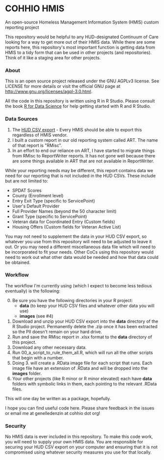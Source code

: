 # COHHIO HMIS

An open-source Homeless Management Information System (HMIS) custom reporting project

This repository would be helpful to any HUD-designated Continuum of Care looking for a way to get more out of their HMIS data. While there are some reports here, this repository's most important function is getting data from HMIS to a tidy form that can be used in other projects (and repositories). Think of it like a staging area for other projects.

### About

This is an open source project released under the GNU AGPLv3 license. See LICENSE for more details or visit the official GNU page at http://www.gnu.org/licenses/agpl-3.0.html.

All the code in this repository is written using R in R Studio. Please consult the book [R for Data Science](https://r4ds.had.co.nz/) for help getting started with R and R Studio.

### Data Sources

1. The [HUD CSV export](https://hudhdx.info/Resources/Vendors/HMIS%20CSV%20Specifications%20FY2020%20v1.6.pdf) - Every HMIS should be able to export this regardless of HMIS vendor.
2. I built a custom report in our old reporting system called ART. The name of that report is "RMisc". 
3. In an effort to end our reliance on ART, I have started to migrate things from RMisc to ReportWriter reports. It has not gone well because there are some things available in ART that are not available in ReportWriter.  

While your reporting needs may be different, this report contains data we need for our reporting that is not included in the HUD CSVs. These include but are not limited to:

   * SPDAT Scores
   * County (Enrollment level)
   * Entry Exit Type (specific to ServicePoint)
   * User's Default Provider 
   * Full Provider Names (beyond the 50 character limit)
   * Grant Type (specific to ServicePoint)
   * Veteran data for Coordinated Entry (Custom fields)
   * Housing Offers (Custom fields for Veteran Active List)

You may not need to supplement the data in your HUD CSV export, so whatever you use from this repository will need to be adjusted to leave it out. Or you may need a different miscellaneous data file which will need to be incorporated to fit your needs. Other CoCs using this repository would need to work out what other data would be needed and how that data could be obtained.

### Workflow

The workflow I'm currently using (which I expect to become less tedious eventually) is the following:

0. Be sure you have the following directories in your R project:
   * **data** (to keep your HUD CSV files and whatever other data you will use)
   * **images** (see #4)
1. Download and unzip your HUD CSV export into the **data** directory of the R Studio project. Permanently delete the .zip once it has been extracted so the PII doesn't remain on your hard drive.
2. Run and save the RMisc report in .xlsx format to the **data** directory of this project.
3. Download any other necessary data.
3. Run 00_a_script_to_rule_them_all.R, which will run all the other scripts that begin with a number. 
4. Doing 3. will create a .RData image file for each script that runs. Each image file have an extension of .RData and will be dropped into the **images** folder.
5. Your other projects (like R minor or R minor elevated) each have **data** folders with symbolic links in them, each pointing to the relevant .RData files.

This will one day be written as a package, hopefully.

I hope you can find useful code here. Please share feedback in the issues or email me at genelledenzin at cohhio dot org! 

### Security

No HMIS data is ever included in this repository. To make this code work, you will need to supply your own HMIS data. You are responsible for securing your HUD CSV export on your computer and ensuring that it is not compromised using whatever security measures you use for that locally.



